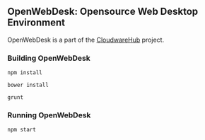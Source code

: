 ## OpenWebDesk: Opensource Web Desktop Environment

OpenWebDesk is a part of the
[CloudwareHub](http://www.cloudwarehub.com) project.



### Building OpenWebDesk

`npm install`

`bower install`

`grunt`



### Running OpenWebDesk

`npm start`


